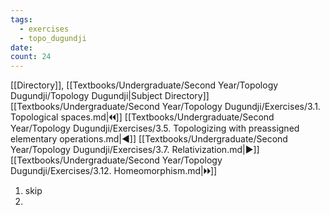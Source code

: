 ```yaml
---
tags:
  - exercises
  - topo_dugundji
date: 
count: 24
---
```

[[Directory]], [[Textbooks/Undergraduate/Second Year/Topology Dugundji/Topology Dugundji|Subject Directory]]
[[Textbooks/Undergraduate/Second Year/Topology Dugundji/Exercises/3.1. Topological spaces.md|🞀🞀]] [[Textbooks/Undergraduate/Second Year/Topology Dugundji/Exercises/3.5. Topologizing with preassigned elementary operations.md|◀]] [[Textbooks/Undergraduate/Second Year/Topology Dugundji/Exercises/3.7. Relativization.md|▶]] [[Textbooks/Undergraduate/Second Year/Topology Dugundji/Exercises/3.12. Homeomorphism.md|🞂🞂]]
1. skip
2. 

